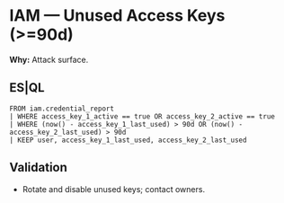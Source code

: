 # IAM — Unused Access Keys (>=90d)
**Why:** Attack surface.

## ES|QL
```esql
FROM iam.credential_report
| WHERE access_key_1_active == true OR access_key_2_active == true
| WHERE (now() - access_key_1_last_used) > 90d OR (now() - access_key_2_last_used) > 90d
| KEEP user, access_key_1_last_used, access_key_2_last_used
```

## Validation
- Rotate and disable unused keys; contact owners.
